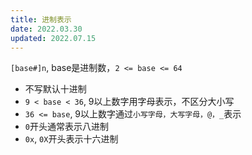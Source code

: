 ```yaml
---
title: 进制表示
date: 2022.03.30
updated: 2022.07.15
---
```


`[base#]n`, base是进制数，`2 <= base <= 64`

- 不写默认十进制
- `9 < base < 36`, 9以上数字用字母表示，不区分大小写
- `36 <= base`, 9以上数字通过`小写字母，大写字母，@，_`表示
- `0`开头通常表示八进制
- `0x`, `0X`开头表示十六进制